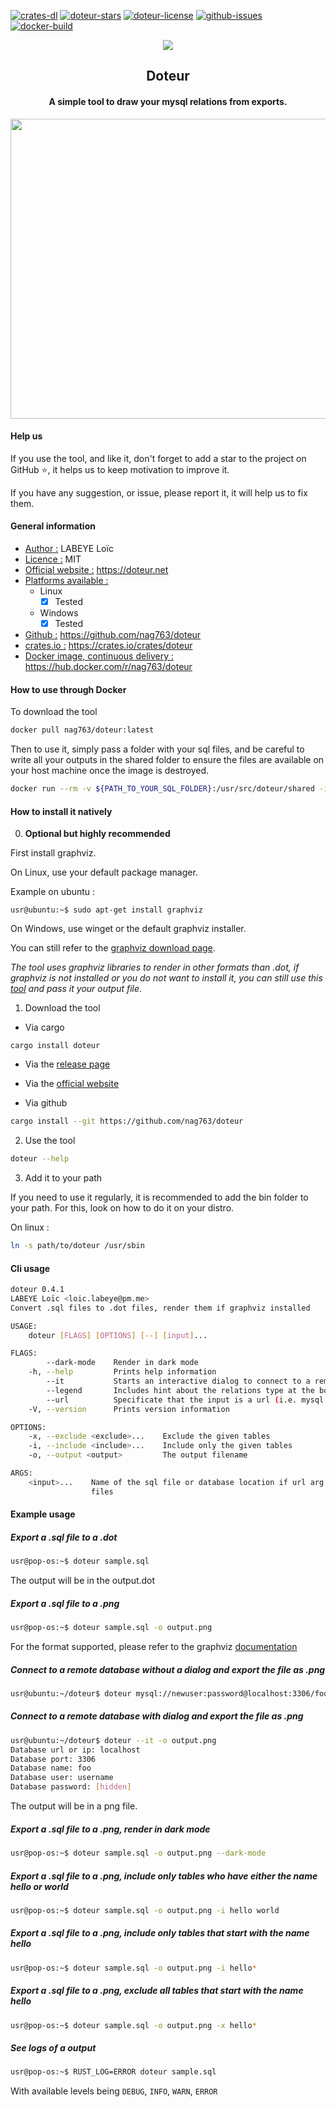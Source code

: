 [![crates-dl](https://img.shields.io/crates/v/doteur)](https://crates.io/crates/doteur)
[![doteur-stars](https://img.shields.io/github/stars/nag763/doteur?style=social)](https://github.com/nag763/doteur/stargazers)
[![doteur-license](https://img.shields.io/crates/l/doteur)](https://github.com/nag763/doteur/blob/main/LICENCE.MD)
[![github-issues](https://img.shields.io/github/issues/nag763/doteur)](https://github.com/nag763/doteur/issues)
[![docker-build](https://img.shields.io/docker/cloud/build/nag763/doteur)](https://hub.docker.com/r/nag763/doteur)

<p align="center"><img src="https://raw.githubusercontent.com/nag763/doteur/main/.github/assets/logo.png"></img></p>

<h2 align="center">Doteur</h2>
<h4 align="center">A simple tool to draw your mysql relations from exports.</h4>

<p align="center"><img height ="480" width="640" src="https://raw.githubusercontent.com/nag763/doteur/main/.github/assets/sample.jpeg"></img></p>


#### Help us

If you use the tool, and like it, don't forget to add a star to the project on GitHub :star:, it helps us to keep motivation to improve it.

If you have any suggestion, or issue, please report it, it will help us to fix them.

#### General information

- <u>Author :</u> LABEYE Loïc
- <u>Licence :</u> MIT
- <u>Official website :</u> https://doteur.net
- <u>Platforms available :</u>
	- Linux
		- [X] Tested
	- Windows
		- [X] Tested
- <u>Github :</u> https://github.com/nag763/doteur
- <u>crates.io :</u> https://crates.io/crates/doteur
- <u>Docker image, continuous delivery :</u> https://hub.docker.com/r/nag763/doteur  


#### How to use through Docker

To download the tool

```bash
docker pull nag763/doteur:latest
```

Then to use it, simply pass a folder with your sql files, and be careful to write all your outputs in the shared folder to ensure the files are available on your host machine once the image is destroyed.

```bash
docker run --rm -v ${PATH_TO_YOUR_SQL_FOLDER}:/usr/src/doteur/shared -it nag763/doteur:latest bash
```

#### How to install it natively

0. **Optional but highly recommended**

First install graphviz.

On Linux, use your default package manager.

Example on ubuntu :

```
usr@ubuntu:~$ sudo apt-get install graphviz
```

On Windows, use winget or the default graphviz installer.

You can still refer to the [graphviz download page](https://graphviz.org/download/).

*The tool uses graphviz libraries to render in other formats than .dot, if graphviz is not installed or you do not want to install it, you can still use this [tool](https://dreampuf.github.io/GraphvizOnline/) and pass it your output file*.

1. Download the tool

- Via cargo

```
cargo install doteur
```

- Via the [release page](https://github.com/nag763/doteur/releases/latest)

- Via the [official website](https://doteur.net)

- Via github

```bash
cargo install --git https://github.com/nag763/doteur
```



2. Use the tool

```bash
doteur --help
```

3. Add it to your path

If you need to use it regularly, it is recommended to add the bin folder to your path. For this, look on how to do it on your distro.

On linux :

```bash
ln -s path/to/doteur /usr/sbin
```

#### Cli usage

```bash
doteur 0.4.1
LABEYE Loïc <loic.labeye@pm.me>
Convert .sql files to .dot files, render them if graphviz installed

USAGE:
    doteur [FLAGS] [OPTIONS] [--] [input]...

FLAGS:
        --dark-mode    Render in dark mode
    -h, --help         Prints help information
        --it           Starts an interactive dialog to connect to a remote database
        --legend       Includes hint about the relations type at the bottom of the outpout file
        --url          Specificate that the input is a url (i.e. mysql://usr:password@localhost:3306/database)
    -V, --version      Prints version information

OPTIONS:
    -x, --exclude <exclude>...    Exclude the given tables
    -i, --include <include>...    Include only the given tables
    -o, --output <output>         The output filename

ARGS:
    <input>...    Name of the sql file or database location if url arg is passed, can also be a directory or several
                  files
```

#### Example usage

##### Export a .sql file to a .dot

```bash
usr@pop-os:~$ doteur sample.sql
```

The output will be in the output.dot

##### Export a .sql file to a .png

```bash
usr@pop-os:~$ doteur sample.sql -o output.png
```

For the format supported, please refer to the graphviz [documentation](https://graphviz.org/doc/info/output.html)

##### Connect to a remote database without a dialog and export the file as .png

```bash
usr@ubuntu:~/doteur$ doteur mysql://newuser:password@localhost:3306/foo --url -o output.png
```

##### Connect to a remote database with dialog and export the file as .png

```bash
usr@ubuntu:~/doteur$ doteur --it -o output.png
Database url or ip: localhost
Database port: 3306
Database name: foo
Database user: username
Database password: [hidden]
```

The output will be in a png file.

##### Export a .sql file to a .png, render in dark mode

```bash
usr@pop-os:~$ doteur sample.sql -o output.png --dark-mode
```

##### Export a .sql file to a .png, include only tables who have either the name hello or world

```bash
usr@pop-os:~$ doteur sample.sql -o output.png -i hello world
```

##### Export a .sql file to a .png, include only tables that start with the name hello

```bash
usr@pop-os:~$ doteur sample.sql -o output.png -i hello*
```

##### Export a .sql file to a .png, exclude all tables that start with the name hello

```bash
usr@pop-os:~$ doteur sample.sql -o output.png -x hello*
```

##### See logs of a output

```bash
usr@pop-os:~$ RUST_LOG=ERROR doteur sample.sql
```

With available levels being `DEBUG`, `INFO`, `WARN`, `ERROR`
